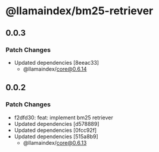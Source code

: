 # @llamaindex/bm25-retriever

## 0.0.3

### Patch Changes

- Updated dependencies [8eeac33]
  - @llamaindex/core@0.6.14

## 0.0.2

### Patch Changes

- f2dfd30: feat: implement bm25 retriever
- Updated dependencies [d578889]
- Updated dependencies [0fcc92f]
- Updated dependencies [515a8b9]
  - @llamaindex/core@0.6.13

